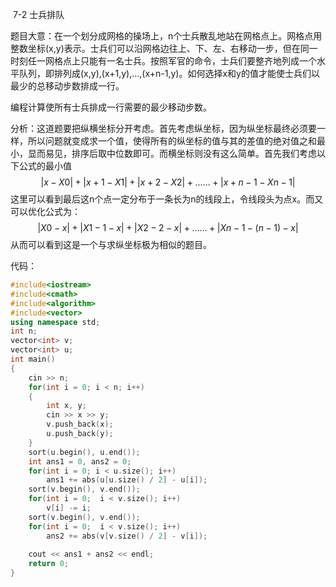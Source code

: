 ​                                                                            7-2 士兵排队

题目大意：在一个划分成网格的操场上，n个士兵散乱地站在网格点上。网格点用整数坐标(x,y)表示。士兵们可以沿网格边往上、下、左、右移动一步，但在同一时刻任一网格点上只能有一名士兵。按照军官的命令，士兵们要整齐地列成一个水平队列，即排列成(x,y),(x+1,y),…,(x+n-1,y)。如何选择x和y的值才能使士兵们以最少的总移动步数排成一行。

编程计算使所有士兵排成一行需要的最少移动步数。

分析：这道题要把纵横坐标分开考虑。首先考虑纵坐标，因为纵坐标最终必须要一样，所以问题就变成求一个值，使得所有的纵坐标的值与其的差值的绝对值之和最小，显而易见，排序后取中位数即可。而横坐标则没有这么简单。首先我们考虑以下公式的最小值
$$
|x-X0|+|x+1-X1|+|x+2-X2|+......+|x+n-1-Xn-1|
$$
这里可以看到最后这n个点一定分布于一条长为n的线段上，令线段头为点x。而又可以优化公式为：
$$
|X0-x|+|X1-1-x|+|X2-2-x|+......+|Xn-1-(n-1)-x|
$$
从而可以看到这是一个与求纵坐标极为相似的题目。

代码：

```c++
#include<iostream>
#include<cmath>
#include<algorithm>
#include<vector>
using namespace std;
int n;
vector<int> v;
vector<int> u;
int main()
{
    cin >> n;
    for(int i = 0; i < n; i++)
    {
        int x, y;
        cin >> x >> y;
        v.push_back(x);
        u.push_back(y);
    }
    sort(u.begin(), u.end());
    int ans1 = 0, ans2 = 0;
    for(int i = 0; i < u.size(); i++)
        ans1 += abs(u[u.size() / 2] - u[i]);
    sort(v.begin(), v.end());
    for(int i = 0;  i < v.size(); i++)
        v[i] -= i;
    sort(v.begin(), v.end());
    for(int i = 0;  i < v.size(); i++)
        ans2 += abs(v[v.size() / 2] - v[i]);
    
    cout << ans1 + ans2 << endl;
    return 0;
}
```


